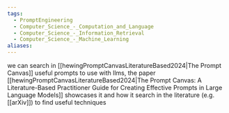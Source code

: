 ```yaml
---
tags:
  - PromptEngineering
  - Computer_Science_-_Computation_and_Language
  - Computer_Science_-_Information_Retrieval
  - Computer_Science_-_Machine_Learning
aliases:
---
```

we can search in [[hewingPromptCanvasLiteratureBased2024|The Prompt Canvas]] useful prompts to use with llms, the paper [[hewingPromptCanvasLiteratureBased2024|The Prompt Canvas: A Literature-Based Practitioner Guide for Creating Effective Prompts in Large Language Models]] showcases it and how it search in the literature (e.g. [[arXiv]]) to find useful techniques